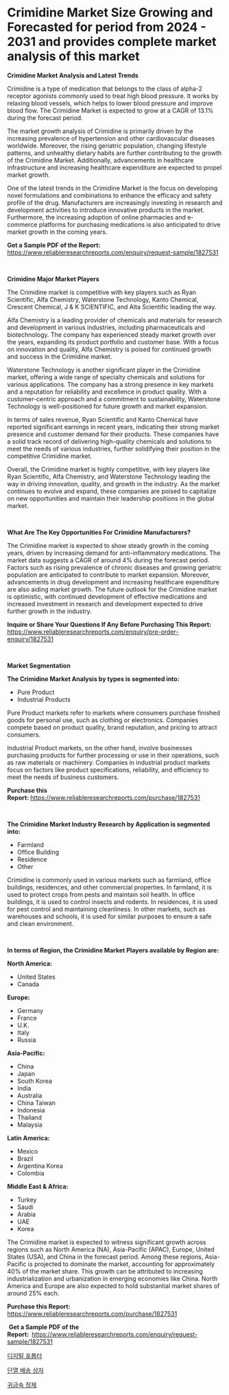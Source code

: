 <p><h1>Crimidine Market Size Growing and Forecasted for period from 2024 - 2031 and provides complete market analysis of this market</h1></p><p><strong>Crimidine Market Analysis and Latest Trends</strong></p>
<p><p>Crimidine is a type of medication that belongs to the class of alpha-2 receptor agonists commonly used to treat high blood pressure. It works by relaxing blood vessels, which helps to lower blood pressure and improve blood flow. The Crimidine Market is expected to grow at a CAGR of 13.1% during the forecast period.</p><p>The market growth analysis of Crimidine is primarily driven by the increasing prevalence of hypertension and other cardiovascular diseases worldwide. Moreover, the rising geriatric population, changing lifestyle patterns, and unhealthy dietary habits are further contributing to the growth of the Crimidine Market. Additionally, advancements in healthcare infrastructure and increasing healthcare expenditure are expected to propel market growth.</p><p>One of the latest trends in the Crimidine Market is the focus on developing novel formulations and combinations to enhance the efficacy and safety profile of the drug. Manufacturers are increasingly investing in research and development activities to introduce innovative products in the market. Furthermore, the increasing adoption of online pharmacies and e-commerce platforms for purchasing medications is also anticipated to drive market growth in the coming years.</p></p>
<p><strong>Get a Sample PDF of the Report:&nbsp;</strong> <a href="https://www.reliableresearchreports.com/enquiry/request-sample/1827531">https://www.reliableresearchreports.com/enquiry/request-sample/1827531</a></p>
<p>&nbsp;</p>
<p><strong>Crimidine Major Market Players</strong></p>
<p><p>The Crimidine market is competitive with key players such as Ryan Scientific, Alfa Chemistry, Waterstone Technology, Kanto Chemical, Crescent Chemical, J & K SCIENTIFIC, and Alta Scientific leading the way. </p><p>Alfa Chemistry is a leading provider of chemicals and materials for research and development in various industries, including pharmaceuticals and biotechnology. The company has experienced steady market growth over the years, expanding its product portfolio and customer base. With a focus on innovation and quality, Alfa Chemistry is poised for continued growth and success in the Crimidine market.</p><p>Waterstone Technology is another significant player in the Crimidine market, offering a wide range of specialty chemicals and solutions for various applications. The company has a strong presence in key markets and a reputation for reliability and excellence in product quality. With a customer-centric approach and a commitment to sustainability, Waterstone Technology is well-positioned for future growth and market expansion.</p><p>In terms of sales revenue, Ryan Scientific and Kanto Chemical have reported significant earnings in recent years, indicating their strong market presence and customer demand for their products. These companies have a solid track record of delivering high-quality chemicals and solutions to meet the needs of various industries, further solidifying their position in the competitive Crimidine market.</p><p>Overall, the Crimidine market is highly competitive, with key players like Ryan Scientific, Alfa Chemistry, and Waterstone Technology leading the way in driving innovation, quality, and growth in the industry. As the market continues to evolve and expand, these companies are poised to capitalize on new opportunities and maintain their leadership positions in the global market.</p></p>
<p>&nbsp;</p>
<p><strong>What Are The Key Opportunities For Crimidine Manufacturers?</strong></p>
<p><p>The Crimidine market is expected to show steady growth in the coming years, driven by increasing demand for anti-inflammatory medications. The market data suggests a CAGR of around 4% during the forecast period. Factors such as rising prevalence of chronic diseases and growing geriatric population are anticipated to contribute to market expansion. Moreover, advancements in drug development and increasing healthcare expenditure are also aiding market growth. The future outlook for the Crimidine market is optimistic, with continued development of effective medications and increased investment in research and development expected to drive further growth in the industry.</p></p>
<p><strong>Inquire or Share Your Questions If Any Before Purchasing This Report:</strong> <a href="https://www.reliableresearchreports.com/enquiry/pre-order-enquiry/1827531">https://www.reliableresearchreports.com/enquiry/pre-order-enquiry/1827531</a></p>
<p>&nbsp;</p>
<p><strong>Market Segmentation</strong></p>
<p><strong>The Crimidine Market Analysis by types is segmented into:</strong></p>
<p><ul><li>Pure Product</li><li>Industrial Products</li></ul></p>
<p><p>Pure Product markets refer to markets where consumers purchase finished goods for personal use, such as clothing or electronics. Companies compete based on product quality, brand reputation, and pricing to attract consumers.</p><p>Industrial Product markets, on the other hand, involve businesses purchasing products for further processing or use in their operations, such as raw materials or machinery. Companies in industrial product markets focus on factors like product specifications, reliability, and efficiency to meet the needs of business customers.</p></p>
<p><strong>Purchase this Report:&nbsp;</strong><a href="https://www.reliableresearchreports.com/purchase/1827531">https://www.reliableresearchreports.com/purchase/1827531</a></p>
<p>&nbsp;</p>
<p><strong>The Crimidine Market Industry Research by Application is segmented into:</strong></p>
<p><ul><li>Farmland</li><li>Office Building</li><li>Residence</li><li>Other</li></ul></p>
<p><p>Crimidine is commonly used in various markets such as farmland, office buildings, residences, and other commercial properties. In farmland, it is used to protect crops from pests and maintain soil health. In office buildings, it is used to control insects and rodents. In residences, it is used for pest control and maintaining cleanliness. In other markets, such as warehouses and schools, it is used for similar purposes to ensure a safe and clean environment.</p></p>
<p>&nbsp;</p>
<p><strong>In terms of Region, the Crimidine Market Players available by Region are:</strong></p>
<p>
    <p> <strong> North America: </strong>
        <ul>
            <li>United States</li>
            <li>Canada</li>
        </ul>
        </p> 
    <p> <strong> Europe: </strong>
        <ul>
            <li>Germany</li>
            <li>France</li>
            <li>U.K.</li>
            <li>Italy</li>
            <li>Russia</li>
        </ul>
        </p> 
    <p> <strong> Asia-Pacific: </strong>
        <ul>
            <li>China</li>
            <li>Japan</li>
            <li>South Korea</li>
            <li>India</li>
            <li>Australia</li>
            <li>China Taiwan</li>
            <li>Indonesia</li>
            <li>Thailand</li>
            <li>Malaysia</li>
        </ul>
        </p> 
    <p> <strong> Latin America: </strong>
        <ul>
            <li>Mexico</li>
            <li>Brazil</li>
            <li>Argentina Korea</li>
            <li>Colombia</li>
        </ul>
        </p> 
    <p> <strong> Middle East & Africa: </strong>
        <ul>
            <li>Turkey</li>
            <li>Saudi</li>
            <li>Arabia</li>
            <li>UAE</li>
            <li>Korea</li>
        </ul>
    </p>
    </p>
<p><p>The Crimidine market is expected to witness significant growth across regions such as North America (NA), Asia-Pacific (APAC), Europe, United States (USA), and China in the forecast period. Among these regions, Asia-Pacific is projected to dominate the market, accounting for approximately 40% of the market share. This growth can be attributed to increasing industrialization and urbanization in emerging economies like China. North America and Europe are also expected to hold substantial market shares of around 25% each.</p></p>
<p><strong>Purchase this Report: </strong><a href="https://www.reliableresearchreports.com/purchase/1827531">https://www.reliableresearchreports.com/purchase/1827531</a></p>
<p>&nbsp;<strong>Get a Sample PDF of the Report:&nbsp;&nbsp;</strong><a href="https://www.reliableresearchreports.com/enquiry/request-sample/1827531">https://www.reliableresearchreports.com/enquiry/request-sample/1827531</a></p>
<p><strong></strong></p>
<p><p><a href="https://medium.com/@munchkin678568/2024%EB%85%84%EB%B6%80%ED%84%B0-2031%EB%85%84%EA%B9%8C%EC%A7%80%EC%9D%98-%EA%B8%B0%EA%B0%84%EC%97%90-%EB%8C%80%ED%95%9C-%EB%94%94%EC%A7%80%ED%84%B8-%ED%8F%AC%EB%A1%9C%ED%94%84%ED%84%B0-%EC%8B%9C%EC%9E%A5-%EB%B6%84%EC%84%9D-%EB%B0%8F-%EA%B7%9C%EB%AA%A8-%EC%98%88%EC%B8%A1-3317164a5c49">디지털 포롭터</a></p><p><a href="https://medium.com/@raisin7568/%EB%8B%A8%EC%97%B4-%EB%B0%B0%EC%86%A1-%EC%83%81%EC%9E%90-%EC%8B%9C%EC%9E%A5-%EC%84%B1%EA%B3%B5%EC%A0%81%EC%9D%B8-%EB%B9%84%EC%A6%88%EB%8B%88%EC%8A%A4-%EC%A0%84%EB%9E%B5%EC%9D%98-%ED%95%B5%EC%8B%AC-2031%EB%85%84%EA%B9%8C%EC%A7%80-%EC%98%88%EC%B8%A1-b1ac689ef00e">단열 배송 상자</a></p><p><a href="https://medium.com/@munchkin678568/%EA%B7%80%EC%A4%91%ED%95%9C-%EA%B8%88%EC%86%8D-%EC%A0%95%EC%A0%9C-%EC%8B%9C%EC%9E%A5%EC%9D%80-%EC%8B%9C%EC%9E%A5-%EC%A0%90%EC%9C%A0%EC%9C%A8-%EC%8B%9C%EC%9E%A5-%EB%8F%99%ED%96%A5-%EB%B0%8F-%EC%8B%9C%EC%9E%A5-%EC%84%B1%EC%9E%A5%EC%97%90-%EA%B4%80%ED%95%9C-%EC%A0%95%EB%B3%B4%EB%A5%BC-%EC%A0%9C%EA%B3%B5%ED%95%A9%EB%8B%88%EB%8B%A4-befb36235fdd">귀금속 정제</a></p></p>